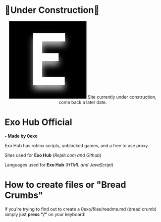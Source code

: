# 🚧Under Construction🚧
<center>
<img src="https://raw.githubusercontent.com/0exo/0exo.github.io/main/exo.jpg" height="250" width="250">
Site currently under construction, come back a later date.
</center>



# Exo Hub Official

**- Made by 0exo**

Exo Hub has roblox scripts, unblocked games, and a free to use proxy.


Sites used for **Exo Hub** (*Replit.com and Github*)

Languages used for **Exo Hub** (*HTML and JavaScript*)

# How to create files or "Bread Crumbs"

If you're trying to find out to create a 0exo/files/readme.md (bread crumb) simply just **press "/"** on your keyboard!
